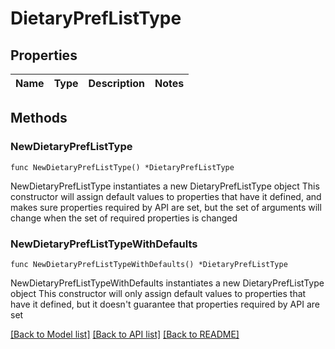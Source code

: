 # DietaryPrefListType

## Properties

Name | Type | Description | Notes
------------ | ------------- | ------------- | -------------

## Methods

### NewDietaryPrefListType

`func NewDietaryPrefListType() *DietaryPrefListType`

NewDietaryPrefListType instantiates a new DietaryPrefListType object
This constructor will assign default values to properties that have it defined,
and makes sure properties required by API are set, but the set of arguments
will change when the set of required properties is changed

### NewDietaryPrefListTypeWithDefaults

`func NewDietaryPrefListTypeWithDefaults() *DietaryPrefListType`

NewDietaryPrefListTypeWithDefaults instantiates a new DietaryPrefListType object
This constructor will only assign default values to properties that have it defined,
but it doesn't guarantee that properties required by API are set


[[Back to Model list]](../README.md#documentation-for-models) [[Back to API list]](../README.md#documentation-for-api-endpoints) [[Back to README]](../README.md)



